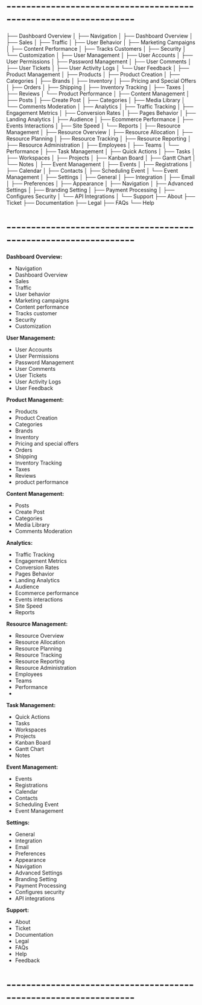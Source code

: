 # ---------------------------------------------------------------- #
├── Dashboard Overview
│   ├── Navigation
│   ├── Dashboard Overview
│   ├── Sales
│   ├── Traffic
│   ├── User Behavior 
│   ├── Marketing Campaigns
│   ├── Content Performance
│   ├── Tracks Customers
│   ├── Security
│   └── Customization
│
├── User Management
│   ├── User Accounts
│   ├── User Permissions
│   ├── Password Management
│   ├── User Comments
│   ├── User Tickets 
│   ├── User Activity Logs
│   └── User Feedback
│
├── Product Management
│   ├── Products
│   ├── Product Creation
│   ├── Categories
│   ├── Brands
│   ├── Inventory
│   ├── Pricing and Special Offers
│   ├── Orders
│   ├── Shipping
│   ├── Inventory Tracking
│   ├── Taxes
│   ├── Reviews
│   └── Product Performance
│
├── Content Management
│   ├── Posts
│   ├── Create Post
│   ├── Categories
│   ├── Media Library
│   └── Comments Moderation
│
├── Analytics
│   ├── Traffic Tracking
│   ├── Engagement Metrics
│   ├── Conversion Rates
│   ├── Pages Behavior
│   ├── Landing Analytics
│   ├── Audience
│   ├── Ecommerce Performance
│   ├── Events Interactions
│   ├── Site Speed
│   └── Reports
│
├── Resource Management
│   ├── Resource Overview
│   ├── Resource Allocation
│   ├── Resource Planning
│   ├── Resource Tracking
│   ├── Resource Reporting
│   ├── Resource Administration
│   ├── Employees
│   ├── Teams
│   └── Performance
│
├── Task Management
│   ├── Quick Actions
│   ├── Tasks
│   ├── Workspaces
│   ├── Projects
│   ├── Kanban Board
│   ├── Gantt Chart
│   └── Notes
│
├── Event Management
│   ├── Events
│   ├── Registrations
│   ├── Calendar
│   ├── Contacts
│   ├── Scheduling Event
│   └── Event Management
│
├── Settings
│   ├── General
│   ├── Integration
│   ├── Email
│   ├── Preferences
│   ├── Appearance
│   ├── Navigation
│   ├── Advanced Settings
│   ├── Branding Setting
│   ├── Payment Processing
│   ├── Configures Security
│   └── API Integrations
│
└── Support
    ├── About 
    ├── Ticket
    ├── Documentation
    ├── Legal
    ├── FAQs
    └── Help

# ---------------------------------------------------------------- #
**Dashboard Overview:**
- Navigation
- Dashboard Overview
- Sales
- Traffic
- User behavior 
- Marketing campaigns
- Content performance
- Tracks customer
- Security
- Customization

**User Management:**
- User Accounts
- User Permissions
- Password Management
- User Comments
- User Tickets 
- User Activity Logs
- User Feedback

**Product Management:**
- Products
- Product Creation
- Categories
- Brands
- Inventory
- Pricing and special offers
- Orders
- Shipping
- Inventory Tracking
- Taxes
- Reviews
- product performance


**Content Management:**
- Posts
- Create Post
- Categories
- Media Library
- Comments Moderation

**Analytics:**
- Traffic Tracking
- Engagement Metrics
- Conversion Rates
- Pages Behavior
- Landing Analytics
- Audience
- Ecommerce performance
- Events interactions
- Site Speed
- Reports


**Resource Management:**
- Resource Overview
- Resource Allocation
- Resource Planning
- Resource Tracking
- Resource Reporting
- Resource Administration
- Employees
- Teams
- Performance
- 

**Task Management:**
- Quick Actions
- Tasks
- Workspaces
- Projects
- Kanban Board
- Gantt Chart
- Notes

**Event Management:**
- Events
- Registrations
- Calendar
- Contacts
- Scheduling Event
- Event Management

**Settings:**
- General
- Integration
- Email
- Preferences
- Appearance
- Navigation
- Advanced Settings
- Branding Setting
- Payment Processing
- Configures security
- API integrations

**Support:**
- About 
- Ticket
- Documentation
- Legal
- FAQs
- Help
- Feedback
# ---------------------------------------------------------------- #
